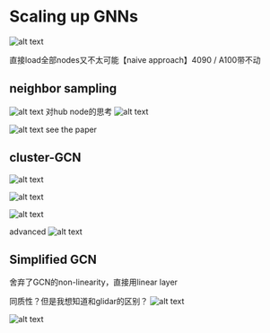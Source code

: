 # Scaling up GNNs

![alt text](image.png)

直接load全部nodes又不太可能【naive approach】4090 / A100带不动

## neighbor sampling

![alt text](image-1.png)
对hub node的思考
![alt text](image-2.png)

![alt text](image-3.png)
see the paper 

## cluster-GCN

![alt text](image-4.png)

![alt text](image-5.png)

![alt text](image-6.png)

advanced
![alt text](image-7.png)


## Simplified GCN

舍弃了GCN的non-linearity，直接用linear layer

同质性？但是我想知道和glidar的区别？
![alt text](image-8.png)

![alt text](image-9.png)

